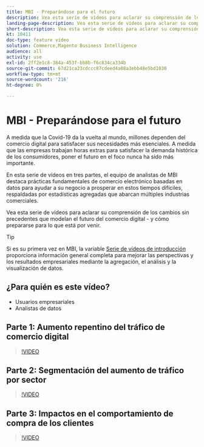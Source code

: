 ```yaml
---
title: MBI - Preparándose para el futuro
description: Vea esta serie de vídeos para aclarar su comprensión de los cambios sin precedentes que modelan el futuro del comercio digital.
landing-page-description: Vea esta serie de vídeos para aclarar su comprensión de los cambios sin precedentes que modelan el futuro del comercio digital.
short-description: Vea esta serie de vídeos para aclarar su comprensión de los cambios sin precedentes que modelan el futuro del comercio digital.
kt: 10411
doc-type: feature video
solution: Commerce,Magento Business Intelligence
audience: all
activity: use
exl-id: 2ff2e1c8-384a-453f-bb8b-f6c834ca334b
source-git-commit: 67d21ca23cdccc87cdeed4a08a3ebb48e5bd1030
workflow-type: tm+mt
source-wordcount: '216'
ht-degree: 0%

---
```


# MBI - Preparándose para el futuro

A medida que la Covid-19 da la vuelta al mundo, millones dependen del comercio digital para satisfacer sus necesidades más esenciales. A medida que las empresas trabajan horas extras para satisfacer la demanda histórica de los consumidores, poner el futuro en el foco nunca ha sido más importante.

En esta serie de vídeos en tres partes, el equipo de analistas de MBI destaca prácticas fundamentales de comercio electrónico basadas en datos para ayudar a su negocio a prosperar en estos tiempos difíciles, respaldadas por estadísticas agregadas que abarcan múltiples industrias comerciales.

Vea esta serie de vídeos para aclarar su comprensión de los cambios sin precedentes que modelan el futuro del comercio digital - y cómo prepararse para lo que está por venir.

>[!TIP]
>
>Si es su primera vez en MBI, la variable [Serie de vídeos de introducción](1-overview.md) proporciona información general completa para mejorar las perspectivas y los resultados empresariales mediante la agregación, el análisis y la visualización de datos.

## ¿Para quién es este vídeo?

- Usuarios empresariales
- Analistas de datos

## Parte 1: Aumento repentino del tráfico de comercio digital

>[!VIDEO](https://video.tv.adobe.com/v/342498?quality=12&learn=on)

## Parte 2: Segmentación del aumento de tráfico por sector

>[!VIDEO](https://video.tv.adobe.com/v/342499?quality=12&learn=on)

## Parte 3: Impactos en el comportamiento de compra de los clientes

>[!VIDEO](https://video.tv.adobe.com/v/342500?quality=12&learn=on)
